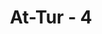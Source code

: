 ---
title: "At-Tur - 4"
no: 4
arabic_no: ٤
ayah: وَّالْبَيْتِ الْمَعْمُوْرِۙ  
translation: "demi Baitulma‘mur (Ka‘bah),"
tafsir: "Dalam ayat ini Allah swt bersumpah dengan al-Baitul-Ma'mur yaitu sebuah rumah di langit yang ketujuh yang setiap harinya dimasuki oleh 70 ribu malaikat untuk tawaf atau salat. Mereka telah masuk ke sana tidak akan kembali untuk selamanya. Hal ini ditegaskan dalam hadis Isra' yaitu: \"Terdapat dalam Sahih al-Bukhari dan Sahih Muslim bahwa Rasulullah saw bersabda dalam hadis tentang Isra' sesudah melampaui langit ketujuh, kemudian aku diangkat ke Baitulma'mur, tiba-tiba di sana kulihat 70.000 malaikat masuk setiap hari dan mereka tidak akan kembali lagi setelah itu. (Riwayat al-Bukhari dan Muslim) \n\nMaksud hadis di atas bahwa para malaikat itu beribadat dan melakukan tawaf di sana (Baitulma'mur) seperti halnya manusia di bumi, melakukan tawaf di Ka'bah Mekah. Begitulah keadaan para malaikat itu. Kemudian Qatadah, Rabi' bin Anas dan as-Suddi berkata, bahwa Rasulullah saw pada suatu hari berkata kepada para sahabat: \n\n\"Tahukah kamu apakah Baitulma'mur itu? Mereka menjawab, \"Allah dan Rasul-Nya lebih mengetahui\" Rasulullah berkata, \"Baitulma'mur ialah sebuah masjid di langit yang searah dengan Ka'bah dan apabila (seseorang dari sana) jatuh, maka akan jatuh di atas Ka'bah, di sana salat 70.000 malaikat setiap hari; apabila mereka keluar dari sana, tidak akan kembali lagi.\" (Riwayat Ibnu Jarir)"
---